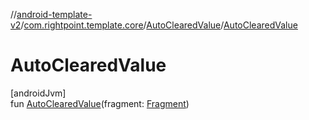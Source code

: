 //[android-template-v2](../../../index.md)/[com.rightpoint.template.core](../index.md)/[AutoClearedValue](index.md)/[AutoClearedValue](-auto-cleared-value.md)

# AutoClearedValue

[androidJvm]\
fun [AutoClearedValue](-auto-cleared-value.md)(fragment: [Fragment](https://developer.android.com/reference/kotlin/androidx/fragment/app/Fragment.html))
